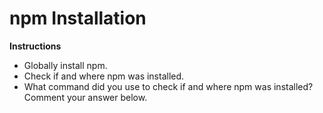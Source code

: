 # npm Installation

**Instructions**
* Globally install npm. 
* Check if and where npm was installed. 
* What command did you use to check if and where npm was installed? Comment your answer below. 
